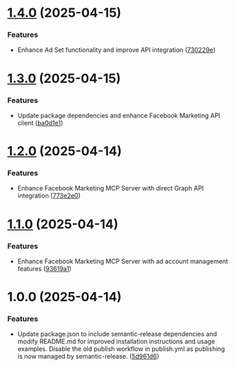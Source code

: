 # [1.4.0](https://github.com/hafidsousa/meta-mcp/compare/v1.3.0...v1.4.0) (2025-04-15)


### Features

* Enhance Ad Set functionality and improve API integration ([730229e](https://github.com/hafidsousa/meta-mcp/commit/730229e166bad95f9c06845fcfdf88f92459f895))

# [1.3.0](https://github.com/hafidsousa/meta-mcp/compare/v1.2.0...v1.3.0) (2025-04-15)


### Features

* Update package dependencies and enhance Facebook Marketing API client ([ba0d1e1](https://github.com/hafidsousa/meta-mcp/commit/ba0d1e14a372da101b6f43deee5845af4a51208c))

# [1.2.0](https://github.com/hafidsousa/meta-mcp/compare/v1.1.0...v1.2.0) (2025-04-14)


### Features

* Enhance Facebook Marketing MCP Server with direct Graph API integration ([773e2e0](https://github.com/hafidsousa/meta-mcp/commit/773e2e0287acae3dcc4fb753441f7d0f82692f37))

# [1.1.0](https://github.com/hafidsousa/meta-mcp/compare/v1.0.0...v1.1.0) (2025-04-14)


### Features

* Enhance Facebook Marketing MCP Server with ad account management features ([93619a1](https://github.com/hafidsousa/meta-mcp/commit/93619a10d47358b0a1c7d51d91347021b47c265f))

# 1.0.0 (2025-04-14)


### Features

* Update package.json to include semantic-release dependencies and modify README.md for improved installation instructions and usage examples. Disable the old publish workflow in publish.yml as publishing is now managed by semantic-release. ([5d961d6](https://github.com/hafidsousa/meta-mcp/commit/5d961d65bd3c03be1802d3ecbfbf8e08926ab314))
